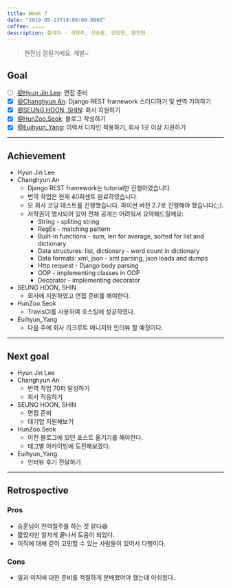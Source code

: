 ```yaml
---
title: Week 7
date: "2019-05-23T19:00:00.000Z"
coffee: ☕️️️️️️☕️☕️☕️
description: 참석자 - 석헌주, 신승훈, 안창현, 양의현
---
```


> 현진님 잘될거에요. 제발~

## Goal

- [ ] [@Hyun Jin Lee](https://github.com/HyunTruth): 면접 준비
- [x] [@Changhyun An](https://github.com/achooan): Django REST framework 스터디하기 및 번역 기여하기
- [x] [@SEUNG HOON, SHIN](https://github.com/newinh): 회사 지원하기
- [x] [@HunZoo.Seok](https://github.com/zooozoo): 블로그 작성하기
- [x] [@Euihyun_Yang](https://github.com/noahluftyang): 이력서 디자인 적용하기, 회사 1곳 이상 지원하기

---

## Achievement

- Hyun Jin Lee
- Changhyun An
  - Django REST framework는 tutorial만 진행하였습니다.
  - 번역 작업은 현재 40퍼센트 완료하였습니다.
  - 모 회사 코딩 테스트를 진행했습니다. 파이썬 버전 2.7로 진행해야 했습니다(;;).
  - 저작권이 명시되어 있어 전체 공개는 어려워서 요약해드릴께요:
    - String - spliting string
    - RegEx - matching pattern
    - Built-in functions - sum, len for average, sorted for list and dictionary
    - Data structures: list, dictionary - word count in dictionary
    - Data formats: xml, json - xml parsing, json loads and dumps
    - Http request - Django body parsing
    - OOP - implementing classes in OOP
    - Decorator - implementing decorator
- SEUNG HOON, SHIN
  - 회사에 지원하였고 면접 준비를 해야한다.
- HunZoo.Seok
  - TravisCI를 사용하여 호스팅에 성공하였다.
- Euihyun_Yang
  - 다음 주에 회사 리크루트 매니저와 인터뷰 할 예정이다.

---

## Next goal

- Hyun Jin Lee
- Changhyun An
  - 번역 작업 70퍼 달성하기
  - 회사 적응하기
- SEUNG HOON, SHIN
  - 면접 준비
  - 대기업 지원해보기
- HunZoo.Seok
  - 이전 블로그에 있던 포스트 옮기기를 해야한다.
  - 태그별 아카이빙에 도전해보겠다.
- Euihyun_Yang
  - 인터뷰 후기 전달하기

---

## Retrospective

### Pros

- 승훈님이 전력질주를 하는 것 같다😆
- 짧았지만 알차게 끝나서 도움이 되었다.
- 이직에 대해 같이 고민할 수 있는 사람들이 있어서 다행이다.

### Cons

- 일과 이직에 대한 준비를 적절하게 분배했어야 했는데 아쉬웠다.
